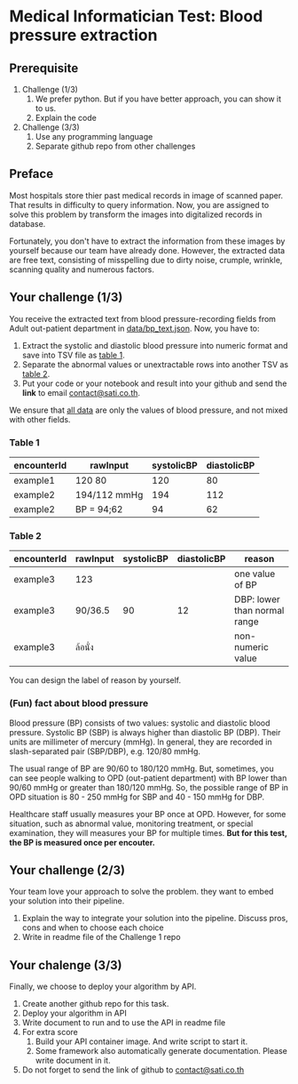 # Medical Informatician Test: Blood pressure extraction

## Prerequisite

1. Challenge (1/3)
   1. We prefer python. But if you have better approach, you can show it to us.
   2. Explain the code
2. Challenge (3/3)
   1. Use any programming language
   2. Separate github repo from other challenges

## Preface

Most hospitals store thier past medical records in image of scanned paper. That results in difficulty to query information.
Now, you are assigned to solve this problem by transform the images into digitalized records in database.

Fortunately, you don't have to extract the information from these images by yourself because our team have already done.
However, the extracted data are free text, consisting of misspelling due to dirty noise, crumple, wrinkle, scanning quality and numerous factors.

## Your challenge (1/3)

You receive the extracted text from blood pressure-recording fields from Adult out-patient department in [data/bp_text.json](./data/bp_text.json). Now, you have to:  

1. Extract the systolic and diastolic blood pressure into numeric format and save into TSV file as [table 1](#table-1).
2. Separate the abnormal values or unextractable rows into another TSV as [table 2](#table-2).
3. Put your code or your notebook and result into your github and send the **link** to email [contact@sati.co.th](mailto:contact@sati.co.th).

We ensure that [all data](./data/bp_text.json) are only the values of blood pressure, and not mixed with other fields.

### Table 1

| encounterId | rawInput     | systolicBP | diastolicBP |
| ----------- | ------------ | ---------- | ----------- |
| example1    | 120 80       | 120        | 80          |
| example2    | 194/112 mmHg | 194        | 112         |
| example2    | BP = 94;62   | 94         | 62          |

### Table 2

| encounterId | rawInput | systolicBP | diastolicBP | reason                       |
| ----------- | -------- | ---------- | ----------- | ---------------------------- |
| example3    | 123      |            |             | one value of BP              |
| example3    | 90/36.5  | 90         | 12        | DBP: lower than normal range |
| example3    | ล้อนั่ง     |            |             | non-numeric value            |

You can design the label of reason by yourself.  

### (Fun) fact about blood pressure

Blood pressure (BP) consists of two values: systolic and diastolic blood pressure. Systolic BP (SBP) is always higher than diastolic BP (DBP). Their units are millimeter of mercury (mmHg). In general, they are recorded in slash-separated pair (SBP/DBP), e.g. 120/80 mmHg.  

The usual range of BP are 90/60 to 180/120 mmHg. But, sometimes, you can see people walking to OPD (out-patient department) with BP lower than 90/60 mmHg or greater than 180/120 mmHg. So, the possible range of BP in OPD situation is 80 - 250 mmHg for SBP and 40 - 150 mmHg for DBP.  

Healthcare staff usually measures your BP once at OPD. However, for some situation, such as abnormal value, monitoring treatment, or special examination, they will measures your BP for multiple times. **But for this test, the BP is measured once per encouter.**

## Your challenge (2/3)

Your team love your approach to solve the problem. they want to embed your solution into their pipeline.

1. Explain the way to integrate your solution into the pipeline. Discuss pros, cons and when to choose each choice
2. Write in readme file of the Challenge 1 repo

## Your chalenge (3/3)

Finally, we choose to deploy your algorithm by API.

1. Create another github repo for this task.
2. Deploy your algorithm in API
3. Write document to run and to use the API in readme file
4. For extra score
   1. Build your API container image. And write script to start it.
   2. Some framework also automatically generate documentation. Please write document in it.
5. Do not forget to send the link of github to [contact@sati.co.th](mailto:contact@sati.co.th)
